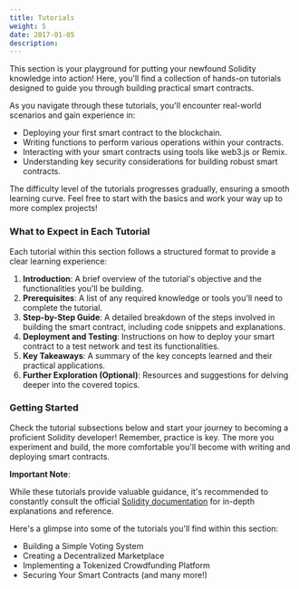 ```yaml
---
title: Tutorials
weight: 5
date: 2017-01-05
description: 
---
```


This section is your playground for putting your newfound Solidity knowledge into action! Here, you'll find a collection of hands-on tutorials designed to guide you through building practical smart contracts.

As you navigate through these tutorials, you'll encounter real-world scenarios and gain experience in:

* Deploying your first smart contract to the blockchain.
* Writing functions to perform various operations within your contracts.
* Interacting with your smart contracts using tools like web3.js or Remix.
* Understanding key security considerations for building robust smart contracts.


The difficulty level of the tutorials progresses gradually, ensuring a smooth learning curve. Feel free to start with the basics and work your way up to more complex projects!


### What to Expect in Each Tutorial
Each tutorial within this section follows a structured format to provide a clear learning experience:

1. **Introduction**: A brief overview of the tutorial's objective and the functionalities you'll be building.
2. **Prerequisites**: A list of any required knowledge or tools you'll need to complete the tutorial.
3. **Step-by-Step Guide**: A detailed breakdown of the steps involved in building the smart contract, including code snippets and explanations.
4. **Deployment and Testing**: Instructions on how to deploy your smart contract to a test network and test its functionalities.
5. **Key Takeaways**: A summary of the key concepts learned and their practical applications.
6. **Further Exploration (Optional)**: Resources and suggestions for delving deeper into the covered topics.

### Getting Started
Check the tutorial subsections below and start your journey to becoming a proficient Solidity developer! Remember, practice is key. The more you experiment and build, the more comfortable you'll become with writing and deploying smart contracts.

**Important Note**:

While these tutorials provide valuable guidance, it's recommended to constantly consult the official [Solidity documentation](https://docs.soliditylang.org/) for in-depth explanations and reference.

Here's a glimpse into some of the tutorials you'll find within this section:

* Building a Simple Voting System
* Creating a Decentralized Marketplace
* Implementing a Tokenized Crowdfunding Platform
* Securing Your Smart Contracts (and many more!)